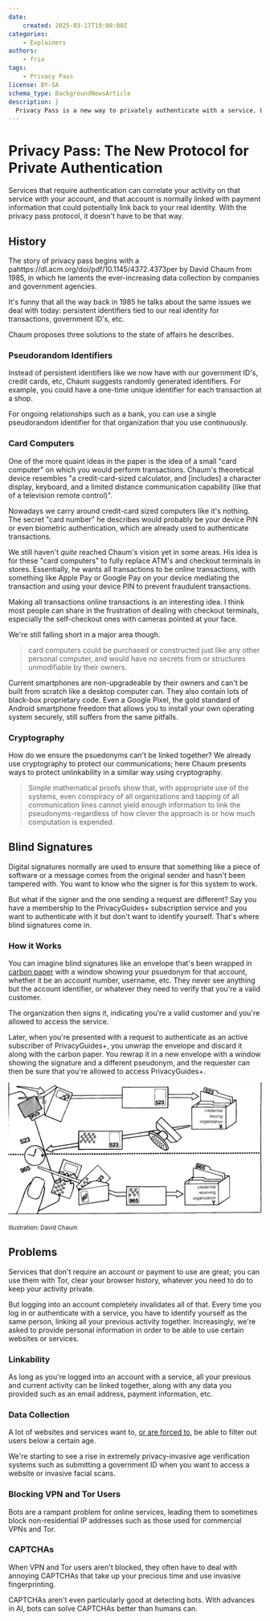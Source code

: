 ```yaml
---
date:
    created: 2025-03-17T19:00:00Z
categories:
    - Explainers
authors:
    - fria
tags:
    - Privacy Pass
license: BY-SA
schema_type: BackgroundNewsArticle
description: |
  Privacy Pass is a new way to privately authenticate with a service. Let's look at how it could change the way we use services.
---
```

# Privacy Pass: The New Protocol for Private Authentication

Services that require authentication can correlate your activity on that service with your account, and that account is normally linked with payment information that could potentially link back to your real identity. With the privacy pass protocol, it doesn't have to be that way.<!-- more -->

## History

The story of privacy pass begins with a pahttps://dl.acm.org/doi/pdf/10.1145/4372.4373per by David Chaum from 1985, in which he laments the ever-increasing data collection by companies and government agencies.

It's funny that all the way back in 1985 he talks about the same issues we deal with today: persistent identifiers tied to our real identity for transactions, government ID's, etc.

Chaum proposes three solutions to the state of affairs he describes.

### Pseudorandom Identifiers

Instead of persistent identifiers like we now have with our government ID's, credit cards, etc, Chaum suggests randomly generated identifiers. For example, you could have a one-time unique identifier for each transaction at a shop.

For ongoing relationships such as a bank, you can use a single pseudorandom identifier for that organization that you use continuously.

### Card Computers

One of the more quaint ideas in the paper is the idea of a small "card computer" on which you would perform transactions. Chaum's theoretical device resembles "a credit-card-sized calculator, and [includes] a character display, keyboard, and a limited distance communication capability (like that of a television remote control)".

Nowadays we carry around credit-card sized computers like it's nothing. The secret "card number" he describes would probably be your device PIN or even biometric authentication, which are already used to authenticate transactions.

We still haven't *quite* reached Chaum's vision yet in some areas. His idea is for these "card computers" to fully replace ATM's and checkout terminals in stores. Essentially, he wants all transactions to be online transactions, with something like Apple Pay or Google Pay on your device mediating the transaction and using your device PIN to prevent fraudulent transactions.

Making all transactions online transactions is an interesting idea. I think most people can share in the frustration of dealing with checkout terminals, especially the self-checkout ones with cameras pointed at your face.

We're still falling short in a major area though.

>card computers could be purchased or constructed just like any other personal computer, and would have no secrets from or structures unmodifiable by their owners.

Current smartphones are non-upgradeable by their owners and can't be built from scratch like a desktop computer can. They also contain lots of black-box proprietary code. Even a Google Pixel, the gold standard of Android smartphone freedom that allows you to install your own operating system securely, still suffers from the same pitfalls.

### Cryptography

How do we ensure the psuedonyms can't be linked together? We already use cryptography to protect our communications; here Chaum presents ways to protect unlinkability in a similar way using cryptography.

>Simple mathematical proofs show that, with appropriate use of the systems, even conspiracy of all organizations and tapping of all communication lines cannot yield enough information to link the pseudonyms-regardless of how clever the approach is or how much computation is expended.

## Blind Signatures

Digital signatures normally are used to ensure that something like a piece of software or a message comes from the original sender and hasn't been tampered with. You want to know who the signer is for this system to work.

But what if the signer and the one sending a request are different? Say you have a membership to the PrivacyGuides+ subscription service and you want to authenticate with it but don't want to identify yourself. That's where blind signatures come in.

### How it Works

You can imagine blind signatures like an envelope that's been wrapped in [carbon paper](https://en.wikipedia.org/wiki/Carbon_paper) with a window showing your psuedonym for that account, whether it be an account number, username, etc. They never see anything but the account identifier, or whatever they need to verify that you're a valid customer.

The organization then signs it, indicating you're a valid customer and you're allowed to access the service.

Later, when you're presented with a request to authenticate as an active subscriber of  PrivacyGuides+, you unwrap the envelope and discard it along with the carbon paper. You rewrap it in a new envelope with a window showing the signature and a different pseudonym, and the requester can then be sure that you're allowed to access PrivacyGuides+.

![A diagram showing an envelope being wrapped in carbon paper, transfered to an organization, then passing over a boundary representing the unlinkability between the two transactions. Then the envelope is unwrapped, put in a new envelope with a window showing the signature from the previous organization, and presented to a different organization.](../assets/images/privacy-pass/Blind_signatures.png)

<small aria-hidden="true">Illustration: David Chaum</small>

## Problems

Services that don't require an account or payment to use are great; you can use them with Tor, clear your browser history, whatever you need to do to keep your activity private. 

But logging into an account completely invalidates all of that. Every time you log in or authenticate with a service, you have to identify yourself as the same person, linking all your previous activity together. Increasingly, we're asked to provide personal information in order to be able to use certain websites or services.

### Linkability

As long as you're logged into an account with a service, all your previous and current activity can be linked together, along with any data you provided such as an email address, payment information, etc.

### Data Collection

A lot of websites and services want to, [or are forced to](https://en.wikipedia.org/wiki/Social_media_age_verification_laws_in_the_United_States), be able to filter out users below a certain age.

We're starting to see a rise in extremely privacy-invasive age verification systems such as submitting a government ID when you want to access a website or invasive facial scans.

### Blocking VPN and Tor Users

Bots are a rampant problem for online services, leading them to sometimes block non-residential IP addresses such as those used for commercial VPNs and Tor.

### CAPTCHAs

When VPN and Tor users aren't blocked, they often have to deal with annoying CAPTCHAs that take up your precious time and use invasive fingerprinting.

CAPTCHAs aren't even particularly good at detecting bots. With advances in AI, bots can solve CAPTCHAs better than humans can.